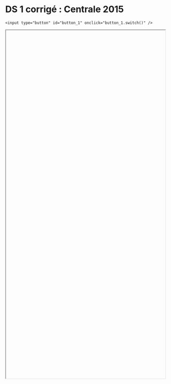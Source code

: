 # DS 1 corrigé : Centrale 2015

<script>
    $(function() {
        document.getElementById("main-content").style.maxWidth = "90%";
        button_1 = button_cor(
            'https://raw.githubusercontent.com/fortierq/cours/main/centrale_2015.pdf',
            '1',
            'button_1'
        );
    });
</script>

```{margin}
<input type="button" id="button_1" onclick="button_1.switch()" />
```

<iframe id="1" height=1100 width=100% allowfullscreen></iframe>
